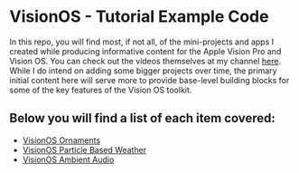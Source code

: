 # VisionOS - Tutorial Example Code

In this repo, you will find most, if not all, of the mini-projects and apps I created while producing informative content for the Apple Vision Pro and Vision OS. You can check out the videos themselves at my channel [here](https://youtube.com/@calebwinningham). While I do intend on adding some bigger projects over time, the primary initial content here will serve more to provide base-level building blocks for some of the key features of the Vision OS toolkit. 

Below you will find a list of each item covered:
- 
-  [VisionOS Ornaments](https://github.com/calebwinningham/VisionOS_TutorialExamples/tree/main#visionos_tutorialexamples)
-  [VisionOS Particle Based Weather](https://github.com/calebwinningham/VisionOS_TutorialExamples/tree/main/VisionOS_ParticleBasedWeather#visionos---using-particles-to-create-weather-effects)
-  [VisionOS Ambient Audio](https://github.com/calebwinningham/VisionOS_TutorialExamples/tree/main/VisionOS_AmbientAudio#visionos---using-particles-to-create-weather-effects)

